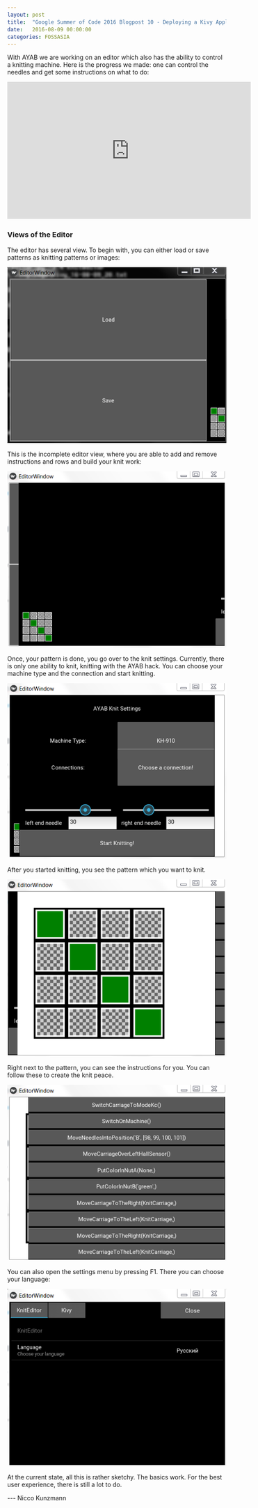 ```yaml
---
layout: post
title:  "Google Summer of Code 2016 Blogpost 10 - Deploying a Kivy Application with PyInstaller for Mac OSX with Travis CI to Github"
date:   2016-08-09 00:00:00
categories: FOSSASIA
---
```


With AYAB we are working on an editor which also has the ability to control a knitting machine. Here is the progress we made: one can control the needles and get some instructions on what to do:

<iframe width="560" height="315" src="https://www.youtube.com/embed/38JN2JdNnMY" frameborder="0" allowfullscreen></iframe>

### Views of the Editor

The editor has several view. To begin with, you can either load or save patterns as knitting patterns or images:

<img src="/assets/posts/1.png">

This is the incomplete editor view, where you are able to add and remove instructions and rows and build your knit work:

<img src="/assets/posts/2.png">

Once, your pattern is done, you go over to the knit settings. Currently, there is only one ability to knit, knitting with the AYAB hack. You can choose your machine type and the connection and start knitting.

<img src="/assets/posts/3.png">

After you started knitting, you see the pattern which you want to knit.

<img src="/assets/posts/4.png">

Right next to the pattern, you can see the instructions for you. You can follow these to create the knit peace.

<img src="/assets/posts/5.png">

You can also open the settings menu by pressing F1. There you can choose your language:

<img src="/assets/posts/6.png">

At the current state, all this is rather sketchy. The basics work. For the best user experience, there is still a lot to do.


--- Nicco Kunzmann